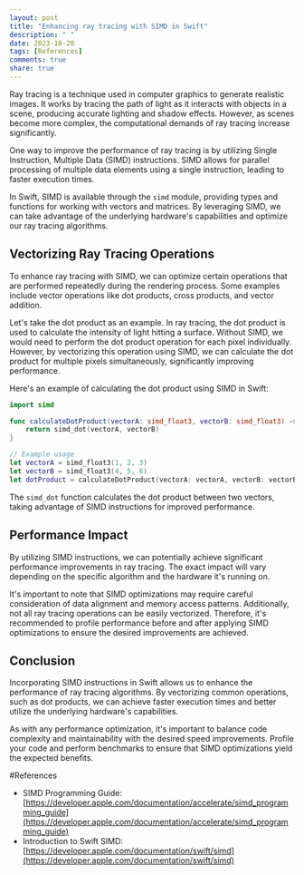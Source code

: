 ```yaml
---
layout: post
title: "Enhancing ray tracing with SIMD in Swift"
description: " "
date: 2023-10-20
tags: [References]
comments: true
share: true
---
```


Ray tracing is a technique used in computer graphics to generate realistic images. It works by tracing the path of light as it interacts with objects in a scene, producing accurate lighting and shadow effects. However, as scenes become more complex, the computational demands of ray tracing increase significantly.

One way to improve the performance of ray tracing is by utilizing Single Instruction, Multiple Data (SIMD) instructions. SIMD allows for parallel processing of multiple data elements using a single instruction, leading to faster execution times.

In Swift, SIMD is available through the `simd` module, providing types and functions for working with vectors and matrices. By leveraging SIMD, we can take advantage of the underlying hardware's capabilities and optimize our ray tracing algorithms.

## Vectorizing Ray Tracing Operations

To enhance ray tracing with SIMD, we can optimize certain operations that are performed repeatedly during the rendering process. Some examples include vector operations like dot products, cross products, and vector addition.

Let's take the dot product as an example. In ray tracing, the dot product is used to calculate the intensity of light hitting a surface. Without SIMD, we would need to perform the dot product operation for each pixel individually. However, by vectorizing this operation using SIMD, we can calculate the dot product for multiple pixels simultaneously, significantly improving performance.

Here's an example of calculating the dot product using SIMD in Swift:

```swift
import simd

func calculateDotProduct(vectorA: simd_float3, vectorB: simd_float3) -> simd_float3 {
    return simd_dot(vectorA, vectorB)
}

// Example usage
let vectorA = simd_float3(1, 2, 3)
let vectorB = simd_float3(4, 5, 6)
let dotProduct = calculateDotProduct(vectorA: vectorA, vectorB: vectorB)
```

The `simd_dot` function calculates the dot product between two vectors, taking advantage of SIMD instructions for improved performance.

## Performance Impact

By utilizing SIMD instructions, we can potentially achieve significant performance improvements in ray tracing. The exact impact will vary depending on the specific algorithm and the hardware it's running on.

It's important to note that SIMD optimizations may require careful consideration of data alignment and memory access patterns. Additionally, not all ray tracing operations can be easily vectorized. Therefore, it's recommended to profile performance before and after applying SIMD optimizations to ensure the desired improvements are achieved.

## Conclusion

Incorporating SIMD instructions in Swift allows us to enhance the performance of ray tracing algorithms. By vectorizing common operations, such as dot products, we can achieve faster execution times and better utilize the underlying hardware's capabilities.

As with any performance optimization, it's important to balance code complexity and maintainability with the desired speed improvements. Profile your code and perform benchmarks to ensure that SIMD optimizations yield the expected benefits.

#References

- SIMD Programming Guide: [https://developer.apple.com/documentation/accelerate/simd_programming_guide](https://developer.apple.com/documentation/accelerate/simd_programming_guide)
- Introduction to Swift SIMD: [https://developer.apple.com/documentation/swift/simd](https://developer.apple.com/documentation/swift/simd)